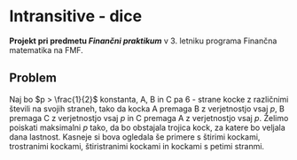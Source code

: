 # Intransitive - dice
**Projekt pri predmetu *Finančni praktikum*** v 3. letniku programa Finančna matematika na FMF.
## Problem
Naj bo $p > \frac{1}{2}$ konstanta, A, B in C pa 6 - strane kocke z različnimi števili na svojih straneh, tako da kocka A premaga B z verjetnostjo vsaj $p$, B premaga C z verjetnostjo vsaj $p$ in C premaga A z verjetnostjo vsaj $p$. Želimo poiskati maksimalni $p$ tako, da bo obstajala trojica kock, za katere bo veljala dana lastnost. Kasneje si bova ogledala še primere s štirimi kockami, trostranimi kockami, štiristranimi kockami
in kockami s petimi stranmi.
